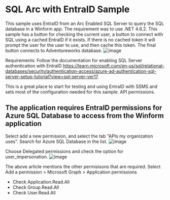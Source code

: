 # SQL Arc with EntraID Sample
This sample uses EntraID from an Arc Enabled SQL Server to query the SQL database in a Winform app. The requirement was to use .NET 4.6.2. 
This sample has a button for checking the current user, a button to connect with SQL using a cached EntraID if it exists. If there is no cached token it will prompt the user for the user to use, and then cache this token. The final button connects to Adventureworks database. 
![image](https://github.com/user-attachments/assets/bb2a6ca1-311c-4bb3-b172-c62ee70bd6c3)


Requirements: Follow the documentation for enabling SQL Server authentication with EntraID https://learn.microsoft.com/en-us/sql/relational-databases/security/authentication-access/azure-ad-authentication-sql-server-setup-tutorial?view=sql-server-ver17. 

This is a great place to start for testing and using EntraID with SSMS and sets most of the configuration needed for this sample.
API permissions.

## The application requires EntraID permissions for Azure SQL Database to access from the Winform application
Select add a new permission, and select the tab "APIs my organization uses". Search for Azure SQL Database in the list.
![image](https://github.com/user-attachments/assets/4614b376-7000-4964-9305-960f8abf9102)

Choose Delegated permissions and check the option for user_impersonation.
![image](https://github.com/user-attachments/assets/8247abf5-4516-48a0-9f22-f7ba9507f7a2)

The above article mentions the other permisisons that are required.
Select Add a permission > Microsoft Graph > Application permissions
 - Check Application.Read.All
 - Check Group.Read.All
 - Check User.Read.All

